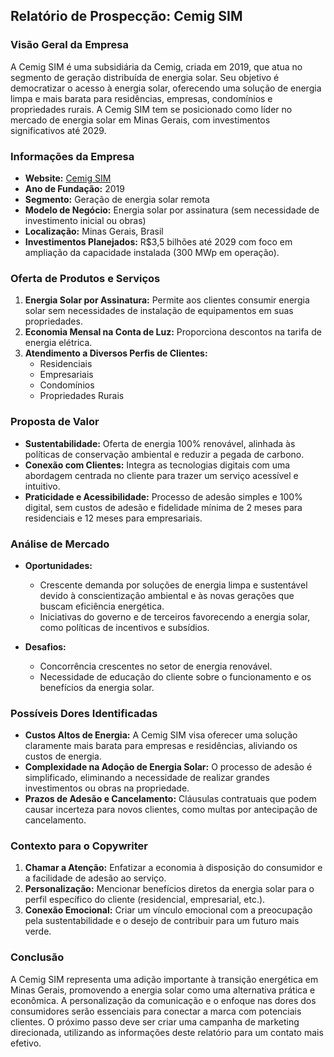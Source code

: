 ## Relatório de Prospecção: Cemig SIM

### Visão Geral da Empresa
A Cemig SIM é uma subsidiária da Cemig, criada em 2019, que atua no segmento de geração distribuída de energia solar. Seu objetivo é democratizar o acesso à energia solar, oferecendo uma solução de energia limpa e mais barata para residências, empresas, condomínios e propriedades rurais. A Cemig SIM tem se posicionado como líder no mercado de energia solar em Minas Gerais, com investimentos significativos até 2029.

### Informações da Empresa
- **Website:** [Cemig SIM](https://cemigsim.com.br/)
- **Ano de Fundação:** 2019
- **Segmento:** Geração de energia solar remota
- **Modelo de Negócio:** Energia solar por assinatura (sem necessidade de investimento inicial ou obras)
- **Localização:** Minas Gerais, Brasil
- **Investimentos Planejados:** R$3,5 bilhões até 2029 com foco em ampliação da capacidade instalada (300 MWp em operação).

### Oferta de Produtos e Serviços
1. **Energia Solar por Assinatura:** Permite aos clientes consumir energia solar sem necessidades de instalação de equipamentos em suas propriedades.
2. **Economia Mensal na Conta de Luz:** Proporciona descontos na tarifa de energia elétrica.
3. **Atendimento a Diversos Perfis de Clientes:**
   - Residenciais
   - Empresariais
   - Condomínios
   - Propriedades Rurais

### Proposta de Valor
- **Sustentabilidade:** Oferta de energia 100% renovável, alinhada às políticas de conservação ambiental e reduzir a pegada de carbono.
- **Conexão com Clientes:** Integra as tecnologias digitais com uma abordagem centrada no cliente para trazer um serviço acessível e intuitivo.
- **Praticidade e Acessibilidade:** Processo de adesão simples e 100% digital, sem custos de adesão e fidelidade mínima de 2 meses para residenciais e 12 meses para empresariais.

### Análise de Mercado
- **Oportunidades:**
  - Crescente demanda por soluções de energia limpa e sustentável devido à conscientização ambiental e às novas gerações que buscam eficiência energética.
  - Iniciativas do governo e de terceiros favorecendo a energia solar, como políticas de incentivos e subsídios.

- **Desafios:**
  - Concorrência crescentes no setor de energia renovável.
  - Necessidade de educação do cliente sobre o funcionamento e os benefícios da energia solar.

### Possíveis Dores Identificadas
- **Custos Altos de Energia:** A Cemig SIM visa oferecer uma solução claramente mais barata para empresas e residências, aliviando os custos de energia.
- **Complexidade na Adoção de Energia Solar:** O processo de adesão é simplificado, eliminando a necessidade de realizar grandes investimentos ou obras na propriedade.
- **Prazos de Adesão e Cancelamento:** Cláusulas contratuais que podem causar incerteza para novos clientes, como multas por antecipação de cancelamento.

### Contexto para o Copywriter
1. **Chamar a Atenção:** Enfatizar a economia à disposição do consumidor e a facilidade de adesão ao serviço.
2. **Personalização:** Mencionar benefícios diretos da energia solar para o perfil específico do cliente (residencial, empresarial, etc.).
3. **Conexão Emocional:** Criar um vínculo emocional com a preocupação pela sustentabilidade e o desejo de contribuir para um futuro mais verde.

### Conclusão
A Cemig SIM representa uma adição importante à transição energética em Minas Gerais, promovendo a energia solar como uma alternativa prática e econômica. A personalização da comunicação e o enfoque nas dores dos consumidores serão essenciais para conectar a marca com potenciais clientes. O próximo passo deve ser criar uma campanha de marketing direcionada, utilizando as informações deste relatório para um contato mais efetivo.